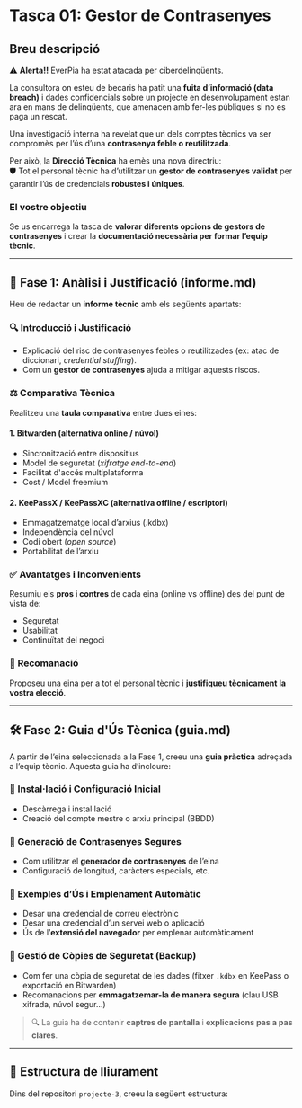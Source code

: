 # Tasca 01: Gestor de Contrasenyes

## Breu descripció

⚠️ **Alerta!!** EverPia ha estat atacada per ciberdelinqüents.

La consultora on esteu de becaris ha patit una **fuita d’informació (data breach)** i dades confidencials sobre un projecte en desenvolupament estan ara en mans de delinqüents, que amenacen amb fer-les públiques si no es paga un rescat.

Una investigació interna ha revelat que un dels comptes tècnics va ser compromès per l’ús d’una **contrasenya feble o reutilitzada**.

Per això, la **Direcció Tècnica** ha emès una nova directriu:  
🛡️ Tot el personal tècnic ha d’utilitzar un **gestor de contrasenyes validat** per garantir l’ús de credencials **robustes i úniques**.

### El vostre objectiu

Se us encarrega la tasca de **valorar diferents opcions de gestors de contrasenyes** i crear la **documentació necessària per formar l’equip tècnic**.

---

## 🧪 Fase 1: Anàlisi i Justificació (informe.md)

Heu de redactar un **informe tècnic** amb els següents apartats:

### 🔍 Introducció i Justificació

- Explicació del risc de contrasenyes febles o reutilitzades (ex: atac de diccionari, *credential stuffing*).
- Com un **gestor de contrasenyes** ajuda a mitigar aquests riscos.

### ⚖️ Comparativa Tècnica

Realitzeu una **taula comparativa** entre dues eines:

#### 1. Bitwarden (alternativa **online** / núvol)

- Sincronització entre dispositius
- Model de seguretat (*xifratge end-to-end*)
- Facilitat d'accés multiplataforma
- Cost / Model freemium

#### 2. KeePassX / KeePassXC (alternativa **offline** / escriptori)

- Emmagatzematge local d’arxius (.kdbx)
- Independència del núvol
- Codi obert (*open source*)
- Portabilitat de l’arxiu

### ✅ Avantatges i Inconvenients

Resumiu els **pros i contres** de cada eina (online vs offline) des del punt de vista de:

- Seguretat
- Usabilitat
- Continuïtat del negoci

### 📝 Recomanació

Proposeu una eina per a tot el personal tècnic i **justifiqueu tècnicament la vostra elecció**.

---

## 🛠️ Fase 2: Guia d'Ús Tècnica (guia.md)

A partir de l’eina seleccionada a la Fase 1, creeu una **guia pràctica** adreçada a l’equip tècnic. Aquesta guia ha d’incloure:

### 🧩 Instal·lació i Configuració Inicial

- Descàrrega i instal·lació
- Creació del compte mestre o arxiu principal (BBDD)

### 🔐 Generació de Contrasenyes Segures

- Com utilitzar el **generador de contrasenyes** de l’eina
- Configuració de longitud, caràcters especials, etc.

### 📄 Exemples d’Ús i Emplenament Automàtic

- Desar una credencial de correu electrònic
- Desar una credencial d’un servei web o aplicació
- Ús de l’**extensió del navegador** per emplenar automàticament

### 💾 Gestió de Còpies de Seguretat (Backup)

- Com fer una còpia de seguretat de les dades (fitxer `.kdbx` en KeePass o exportació en Bitwarden)
- Recomanacions per **emmagatzemar-la de manera segura** (clau USB xifrada, núvol segur...)

> 🔍 La guia ha de contenir **captres de pantalla** i **explicacions pas a pas clares**.

---

## 📁 Estructura de lliurament

Dins del repositori `projecte-3`, creeu la següent estructura:
